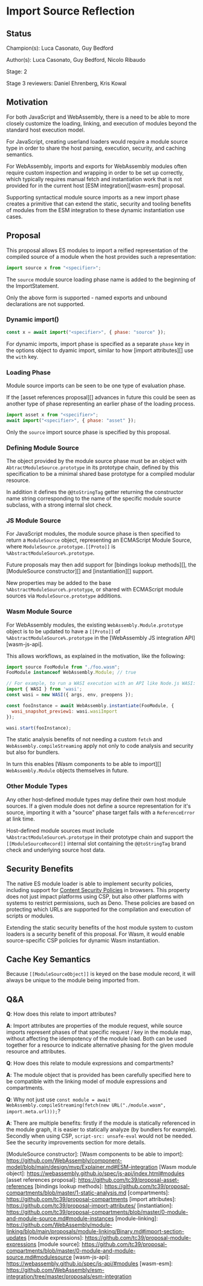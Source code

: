 # Import Source Reflection

## Status

Champion(s): Luca Casonato, Guy Bedford

Author(s): Luca Casonato, Guy Bedford, Nicolo Ribaudo

Stage: 2

Stage 3 reviewers: Daniel Ehrenberg, Kris Kowal

## Motivation

For both JavaScript and WebAssembly, there is a need to be able to more closely
customize the loading, linking, and execution of modules beyond the standard
host execution model.

For JavaScript, creating userland loaders would require a module source type
in order to share the host parsing, execution, security, and caching semantics.

For WebAssembly, imports and exports for WebAssembly modules often require custom
inspection and wrapping in order to be set up correctly, which typically requires
manual fetch and instantiation work that is not provided for in the current host
[ESM integration][wasm-esm] proposal.

Supporting syntactical module source imports as a new import phase creates a
primitive that can extend the static, security and tooling benefits of modules
from the ESM integration to these dynamic instantiation use cases.

## Proposal

This proposal allows ES modules to import a reified representation of the
compiled source of a module when the host provides such a representation:

```js
import source x from "<specifier>";
```

The `source` module source loading phase name is added to the beginning of the
ImportStatement.

Only the above form is supported - named exports and unbound declarations are
not supported.

### Dynamic import()

```js
const x = await import("<specifier>", { phase: "source" });
```

For dynamic imports, import phase is specified as a separate `phase` key in the options object to dyamic import, similar to how [import attributes][] use the `with` key.

### Loading Phase

Module source imports can be seen to be one type of evaluation phase.

If the [asset references proposal][] advances in future this could be seen
as another type of phase representing an earlier phase of the loading process.

```js
import asset x from "<specifier>";
await import("<specifier>", { phase: "asset" });
```

Only the `source` import source phase is specified by this proposal.

### Defining Module Source

The object provided by the module source phase must be an object with
`AbtractModuleSource.prototype` in its prototype chain, defined by this specification
to be a minimal shared base prototype for a compiled modular resource.

In addition it defines the `@@toStringTag` getter returning the constructor name string
corresponding to the name of the specific module source subclass, with a strong
internal slot check.

### JS Module Source

For JavaScript modules, the module source phase is then specified to return
a `ModuleSource` object, representing an ECMAScript Module Source, where
`ModuleSource.prototype.[[Proto]]` is `%AbstractModuleSource%.prototype`.

Future proposals may then add support for [bindings lookup methods][],
the [ModuleSource constructor][] and [instantiation][] support.

New properties may be added to the base `%AbstractModuleSource%.prototype`, or shared
with ECMAScript module sources via `ModuleSource.prototype` additions.

### Wasm Module Source

For WebAssembly modules, the existing `WebAssembly.Module.prototype` object is to be
updated to have a `[[Proto]]` of `%AbstractModuleSource%.prototype` in the
[WebAssembly JS integration API][wasm-js-api].

This allows workflows, as explained in the motivation, like the following:

```js
import source FooModule from "./foo.wasm";
FooModule instanceof WebAssembly.Module; // true

// For example, to run a WASI execution with an API like Node.js WASI:
import { WASI } from 'wasi';
const wasi = new WASI({ args, env, preopens });

const fooInstance = await WebAssembly.instantiate(FooModule, {
  wasi_snapshot_preview1: wasi.wasiImport
});

wasi.start(fooInstance);
```

The static analysis benefits of not needing a custom `fetch` and
`WebAssembly.compileStreaming` apply not only to code analysis and security
but also for bundlers.

In turn this enables [Wasm components to be able to import][]
`WebAssembly.Module` objects themselves in future.

### Other Module Types

Any other host-defined module types may define their own host module sources. If a given module does not define a source representation for it's source, importing it with a "source" phase target fails with a `ReferenceError` at link time.

Host-defined module sources must include `%AbstractModuleSource%.prototype` in their prototype chain and support the `[[ModuleSourceRecord]]` internal slot containing the `@@toStringTag` brand check and underlying source host data.

## Security Benefits

The native ES module loader is able to implement security policies, including
support for [Content Security Policies][CSP] in browsers. This property does not just impact platforms using CSP, but also other platforms with systems to restrict permissions, such as Deno. These policies are based on protecting which URLs are supported for the compilation and execution of scripts or modules.

Extending the static security benefits of the host module system to custom loaders is a security benefit of this proposal. For Wasm, it would enable source-specific CSP policies for dynamic Wasm instantiation.

## Cache Key Semantics

Because `[[ModuleSourceObject]]` is keyed on the base module record, it will always
be unique to the module being imported from.

## Q&A

**Q**: How does this relate to import attributes?

**A**: Import attributes are properties of the module request, while source imports
represent phases of that specific request / key in the module map, without affecting
the idempotency of the module load. Both can be used together for a resource to indicate alternative phasing for the given module resource and attributes.

**Q**: How does this relate to module expressions and compartments?

**A**: The module object that is provided has been carefully specified here to be
compatible with the linking model of module expressions and compartments.

**Q**: Why not just use `const module = await
WebAssembly.compileStreaming(fetch(new URL("./module.wasm",
import.meta.url)));`?

**A**: There are multiple benefits: firstly if the module is statically
referenced in the module graph, it is easier to statically analyze (by bundlers
for example). Secondly when using CSP, `script-src: unsafe-eval` would not be
needed. See the security improvements section for more details.

[CSP]:
    https://developer.mozilla.org/en-US/docs/Web/HTTP/Headers/Content-Security-Policy
[ECMA-262 ES modules HostLoadImportedModule refactoring]:
    https://github.com/tc39/ecma262/pull/2905
[ModuleSource constructor]: 
[Wasm components to be able to import]:
    https://github.com/WebAssembly/component-model/blob/main/design/mvp/Explainer.md#ESM-integration
[Wasm module object]:
    https://webassembly.github.io/spec/js-api/index.html#modules
[asset references proposal]: https://github.com/tc39/proposal-asset-references
[bindings lookup methods]: https://github.com/tc39/proposal-compartments/blob/master/1-static-analysis.md
[compartments]: https://github.com/tc39/proposal-compartments
[import attributes]: https://github.com/tc39/proposal-import-attributes/
[instantiation]: https://github.com/tc39/proposal-compartments/blob/master/0-module-and-module-source.md#module-instances
[module-linking]:
    https://github.com/WebAssembly/module-linking/blob/main/proposals/module-linking/Binary.md#import-section-updates
[module expressions]: https://github.com/tc39/proposal-module-expressions
[module source]: https://github.com/tc39/proposal-compartments/blob/master/0-module-and-module-source.md#modulesource
[wasm-js-api]: https://webassembly.github.io/spec/js-api/#modules
[wasm-esm]:
    https://github.com/WebAssembly/esm-integration/tree/master/proposals/esm-integration
